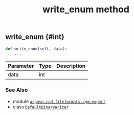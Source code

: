 ﻿---
title: write_enum method
second_title: Aspose.CAD for Python via .NET API References
description: 
type: docs
weight: 130
url: /python-net/aspose.cad.fileformats.cgm.export/defaultbinarywriter/write_enum/
is_root: false
---

## write_enum {#int}





```python
def write_enum(self, data):
    ...
```


| Parameter | Type | Description |
| :- | :- | :- |
| data | int |  |



### See Also
* module [`aspose.cad.fileformats.cgm.export`](../../)
* class [`DefaultBinaryWriter`](/cad/python-net/aspose.cad.fileformats.cgm.export/defaultbinarywriter)
